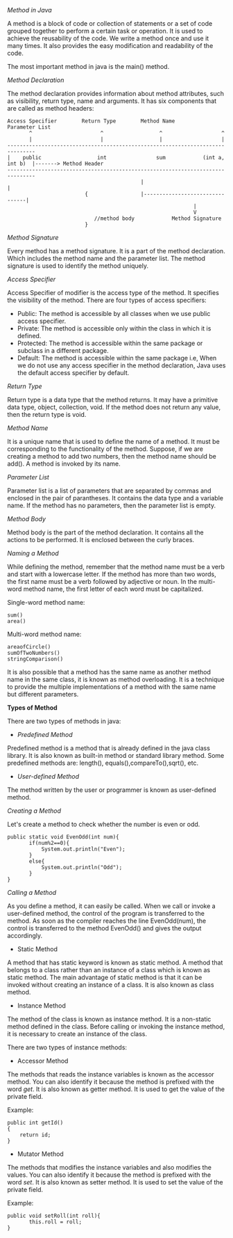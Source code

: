 *Method in Java*

A method is a block of code or collection of statements or a set of code grouped together to perform a certain task or operation. It is used to achieve the reusability of the code. We write a method once and use it many times. It also provides the easy modification and readability of the code.

The most important method in java is the main() method.

*Method Declaration*

The method declaration provides information about method attributes, such as visibility, return type, name and arguments. It has six components that are called as method headers:

```
Access Specifier        Return Type        Method Name        Parameter List
       ^                      ^                  ^                   ^    
       |                      |                  |                   |
-------------------------------------------------------------------------------
|    public                  int                sum            (int a, int b)  |-------> Method Header
-------------------------------------------------------------------------------
                                           |                                |
                         {                 |--------------------------------|
                                                            |
                                                            V
                            //method body            Method Signature
                         }
```

*Method Signature*

Every method has a method signature. It is a part of the method declaration. Which includes the method name and the parameter list. The method signature is used to identify the method uniquely.

*Access Specifier*

Access Specifier of modifier is the access type of the method. It specifies the visibility of the method. There are four types of access specifiers:
- Public: The method is accessible by all classes when we use public access specifier.
- Private: The method is accessible only within the class in which it is defined.
- Protected: The method is accessible within the same package or subclass in a different package.
- Default: The method is accessible within the same package i.e, When we do not use any access specifier in the method declaration, Java uses the default access specifier by default.

*Return Type*

Return type is a data type that the method returns. It may have a primitive data type, object, collection, void. If the method does not return any value, then the return type is void.

*Method Name*

It is a unique name that is used to define the name of a method. It must be corresponding to the functionality of the method. Suppose, if we are creating a method to add two numbers, then the method name should be add(). A method is invoked by its name.

*Parameter List*

Parameter list is a list of parameters that are separated by commas and enclosed in the pair of parantheses. It contains the data type and a variable name. If the method has no parameters, then the parameter list is empty.

*Method Body*

Method body is the part of the method declaration. It contains all the actions to be performed. It is enclosed between the curly braces.

*Naming a Method*

While defining the method, remember that the method name must be a verb and start with a lowercase letter. If the method has more than two words, the first name must be a verb followed by adjective or noun. In the multi-word method name, the first letter of each word must be capitalized.

Single-word method name:
```
sum()
area()
```

Multi-word method name:
```
areaofCircle()
sumOfTwoNumbers()
stringComparison()
```

It is also possible that a method has the same name as another method name in the same class, it is known as method overloading. It is a technique to provide the multiple implementations of a method with the same name but different parameters.

**Types of Method**

There are two types of methods in java:
- *Predefined Method*

Predefined method is a method that is already defined in the java class library. It is also known as built-in method or standard library method. Some predefined methods are: length(), equals(),compareTo(),sqrt(), etc.

- *User-defined Method*

The method written by the user or programmer is known as user-defined method. 

*Creating a Method*

Let's create a method to check whether the number is even or odd.

```
public static void EvenOdd(int num){
       if(num%2==0){
           System.out.println("Even");
       }
       else{
           System.out.println("Odd");
       }
}
```

*Calling a Method*

As you define a method, it can easily be called. When we call or invoke a user-defined method, the control of the program is transferred to the method. As soon as the compiler reaches the line EvenOdd(num), the control is transferred to the method EvenOdd() and gives the output accordingly.

- Static Method

A method that has static keyword is known as static method. A method that belongs to a class rather than an instance of a class which is known as static method. The main advantage of static method is that it can be invoked without creating an instance of a class. It is also known as class method.

- Instance Method

The method of the class is known as instance method. It is a non-static method defined in the class. Before calling or invoking the instance method, it is necessary to create an instance of the class.

There are two types of instance methods:

- Accessor Method

The methods that reads the instance variables is known as the accessor method. You can also identify it because the method is prefixed with the word *get*. It is also known as getter method. It is used to get the value of the private field.

Example:
```
public int getId()
{
    return id;
}
```

- Mutator Method

The methods that modifies the instance variables and also modifies the values. You can also identify it because the method is prefixed with the word *set*. It is also known as setter method. It is used to set the value of the private field.

Example:
```
public void setRoll(int roll){
       this.roll = roll;
}